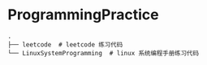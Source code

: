 # ProgrammingPractice
```
.
├── leetcode  # leetcode 练习代码
└── LinuxSystemProgramming  # linux 系统编程手册练习代码
```
